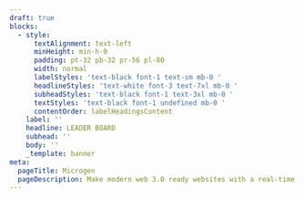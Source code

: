 ```yaml
---
draft: true
blocks:
  - style:
      textAlignment: text-left
      minHeight: min-h-0
      padding: pt-32 pb-32 pr-56 pl-80
      width: normal
      labelStyles: 'text-black font-1 text-sm mb-0 '
      headlineStyles: 'text-white font-3 text-7xl mb-0 '
      subheadStyles: 'text-black font-1 text-3xl mb-0 '
      textStyles: 'text-black font-1 undefined mb-0 '
      contentOrder: labelHeadingsContent
    label: ''
    headline: LEADER BOARD
    subhead: ''
    body: ''
    _template: banner
meta:
  pageTitle: Microgen
  pageDescription: Make modern web 3.0 ready websites with a real-time visual editor.
---
```


